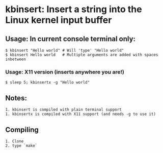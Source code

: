 # kbinsert: Insert a string into the Linux kernel input buffer

## Usage: In current console terminal only:

```
$ kbinsert "Hello world" # Will 'type' "Hello world"
$ kbinsert Hello world   # Multiple arguments are added with spaces inbetween
```

### Usage: X11 version (inserts anywhere you are!)

```
$ sleep 5; kbinsertx -g "Hello world"
```

## Notes:
    1. kbinsert is compiled with plain terminal support
    1. kbinsertx is compiled with X11 support (and needs -g to use it)

## Compiling
    1. Clone
    2. type `make`

